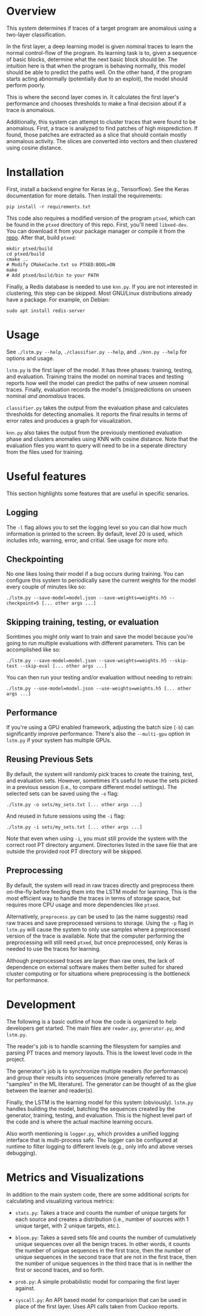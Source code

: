 # Overview

This system determines if traces of a target program are anomalous
using a two-layer classification.

In the first layer, a deep learning
model is given nominal traces to learn the normal control-flow of the program.
Its learning task is to, given a sequence of basic blocks, determine what the
next basic block should be. The intuition here is that when the program is
behaving normally, this model should be able to predict the paths well. On the
other hand, if the program starts acting abnormally (potentially due to an
exploit), the model should perform poorly.

This is where the second layer comes in. It calculates the first layer's
performance and chooses thresholds to make a final decision about if a trace
is anomalous.

Additionally, this system can attempt to cluster traces that were found to be
anomalous. First, a trace is analyzed to find patches of high misprediction.
If found, those patches are extracted as a slice that should contain mostly
anomalous activity. The slices are converted into vectors and then clustered
using cosine distance.

# Installation

First, install a backend engine for Keras (e.g., Tensorflow). See the Keras
documentation for more details. Then install the requirements:

    pip install -r requirements.txt

This code also requires a modified version of the program `ptxed`, which can
be found in the `ptxed` directory of this repo. First, you'll need `libxed-dev`.
You can download it from your package manager or compile it from
the [repo](https://github.com/intelxed/xed). After that, build `ptxed`:

    mkdir ptxed/build
    cd ptxed/build
    cmake ..
    # Modify CMakeCache.txt so PTXED:BOOL=ON
    make
    # Add ptxed/build/bin to your PATH

Finally, a Redis database is needed to use `knn.py`. If you are not interested in
clustering, this step can be skipped.  Most GNU/Linux distributions already
have a package. For example, on Debian:

    sudo apt install redis-server

# Usage

See `./lstm.py --help`, `./classifier.py --help`, and `./knn.py --help` for options
and usage.

`lstm.py` is the first layer of the model. It has three phases: training, testing,
and evaluation. Training trains the model on nominal traces and testing reports
how well the model can predict the paths of new unseen nominal traces. Finally,
evaluation records the model's (mis)predictions on unseen nominal *and anomalous*
traces.

`classifier.py` takes the output from the evaluation phase and calculates thresholds
for detecting anomalies. It reports the final results in terms of error rates and
produces a graph for visualization.

`knn.py` also takes the output from the previously mentioned evaluation phase and
clusters anomalies using KNN with cosine distance. Note that the evaluation files you
want to query will need to be in a seperate directory from the files used for training. 

# Useful features

This section highlights some features that are useful in specific senarios.

## Logging

The `-l` flag allows you to set the logging level so you can dial how much
information is printed to the screen. By default, level 20 is used, which
includes info, warning, error, and critial. See usage for more info.

## Checkpointing

No one likes losing their model if a bug occurs during training. You can
configure this system to periodically save the current weights for the model
every couple of minutes like so:

    ./lstm.py --save-model=model.json --save-weights=weights.h5 --checkpoint=5 [... other args ...]

## Skipping training, testing, or evaluation

Somtimes you might only want to train and save the model because you're going
to run multiple evaluations with different parameters. This can be accomplished
like so:

    ./lstm.py --save-model=model.json --save-weights=weights.h5 --skip-test --skip-eval [... other args ...]

You can then run your testing and/or evaluation without needing to retrain:

    ./lstm.py --use-model=model.json --use-weights=weights.h5 [... other args ...]

## Performance

If you're using a GPU enabled framework, adjusting the batch size (`-b`) can
significantly improve performance. There's also the `--multi-gpu` option in
`lstm.py` if your system has multiple GPUs.

## Reusing Previous Sets

By default, the system will randomly pick traces to create the training, test,
and evaluation sets. However, sometimes it's useful to reuse the sets picked
in a previous session (i.e., to compare different model settings). The selected
sets can be saved using the `-o` flag:

    ./lstm.py -o sets/my_sets.txt [... other args ...]

And reused in future sessions using the `-i` flag:

    ./lstm.py -i sets/my_sets.txt [... other args ...]

Note that even when using `-i`, you must still provide the system with the
correct root PT directory argument. Directories listed in the save file
that are outside the provided root PT directory will be skipped.

## Preprocessing

By default, the system will read in raw traces directly and preprocess them
on-the-fly before feeding them into the LSTM model for learning. This is the
most efficient way to handle the traces in terms of storage space, but requires
more CPU usage and more dependencies like `ptxed`.

Alternatively, `preprocess.py` can be used to (as the name suggests) read raw
traces and save preprocessed versions to storage. Using the `-p` flag in
`lstm.py` will cause the system to only use samples where a preprocessed
version of the trace is available. Note that the computer performing the
preprocessing will still need `ptxed`, but once preprocessed, only
Keras is needed to use the traces for learning.

Although preprocessed traces are larger than raw ones, the lack of dependence
on external software makes them better suited for shared cluster computing or
for situations where preprocessing is the bottleneck for performance.

# Development

The following is a basic outline of how the code is organized to help
developers get started. The main files are `reader.py`, `generator.py`, and
`lstm.py`.

The reader's job is to handle scanning the filesystem for samples and parsing
PT traces and memory layouts. This is the lowest level code in the project.

The generator's job is to synchronize multiple readers (for performance) and
group their results into sequences (more generally referred to as "samples" in
the ML literature). The generator can be thought of as the glue between the
learner and reader(s).

Finally, the LSTM is the learning model for this system (obviously). `lstm.py`
handles building the model, batching the sequences created by the generator,
training, testing, and evaluation. This is the highest level part of the code
and is where the actual machine learning occurs.

Also worth mentioning is `logger.py`, which provides a unified logging interface
that is multi-process safe. The logger can be configured at runtime to filter
logging to different levels (e.g., only info and above verses debugging).

# Metrics and Visualizations

In addition to the main system code, there are some additional scripts for
calculating and visualizing various metrics:

* `stats.py`: Takes a trace and counts the number of unique targets for each
source and creates a distribution (i.e., number of sources with 1 unique target,
with 2 unique targets, etc.).

* `bloom.py`: Takes a saved sets file and counts the number of cumulatively
unique sequences over all the benign traces. In other words, it counts the number
of unique sequences in the first trace, then the number of unique sequences in
the second trace that are not in the first trace, then the number of unique
sequences in the third trace that is in neither the first or second traces, and
so forth.

* `prob.py`: A simple probabilistic model for comparing the first layer against.

* `syscall.py`: An API based model for comparision that can be used in place of
the first layer. Uses API calls taken from Cuckoo reports.
